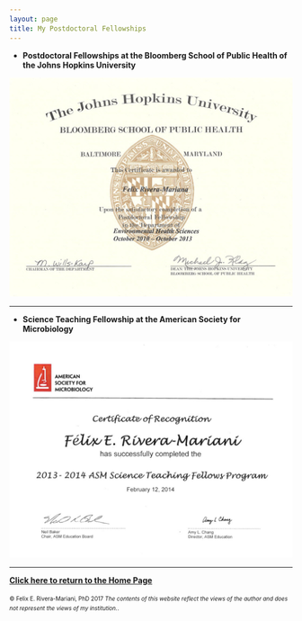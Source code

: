 ```yaml
---
layout: page
title: My Postdoctoral Fellowships
---
```


- **Postdoctoral Fellowships at the Bloomberg School of Public Health of the Johns Hopkins University**
<img src="/img/JHSPH_Fellowship.jpg" alt="Science Teaching Fellowship at ASM" class="inline"/>

---

- **Science Teaching Fellowship at the American Society for Microbiology**
<img src="/img/STF_ASM.jpg" alt="Science Teaching Fellowship at ASM" class="inline"/>

---

[**Click here to return to the Home Page**](http://www.friveram.com/)

<font size="1">&#169; Felix E. Rivera-Mariani, PhD 2017 <i>The contents of this website reflect the views of the author and does not represent the views of my institution.</i>.</font>